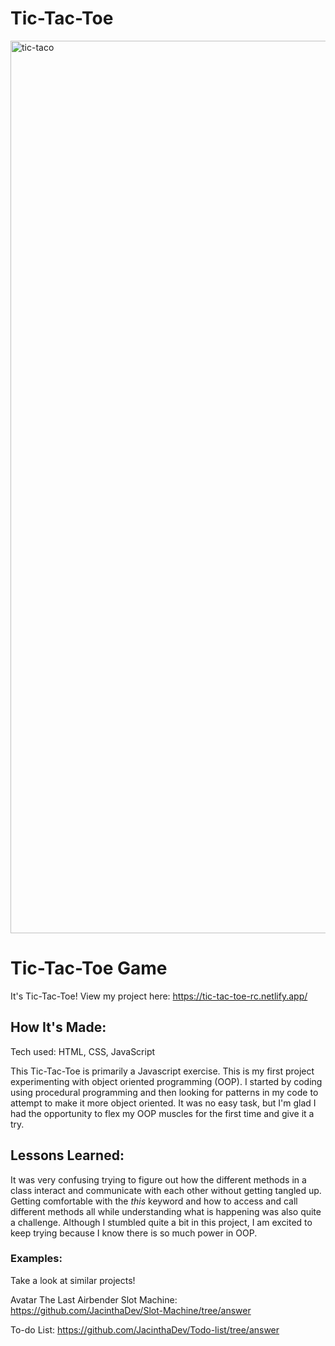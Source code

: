 # Tic-Tac-Toe

<img width="1428" alt="tic-taco" src="https://github.com/JacinthaDev/Tic-Tac-Toe/assets/129231721/9a31577e-d241-40bb-8c29-098c950a9c12">

# Tic-Tac-Toe Game
It's Tic-Tac-Toe!
View my project here: https://tic-tac-toe-rc.netlify.app/


## How It's Made:
Tech used: HTML, CSS, JavaScript

This Tic-Tac-Toe is primarily a Javascript exercise. This is my first project experimenting with object oriented programming (OOP). I started by coding using procedural programming and then looking for patterns in my code to attempt to make it more object oriented. It was no easy task, but I'm glad I had the opportunity to flex my OOP muscles for the first time and give it a try.



## Lessons Learned:
It was very confusing trying to figure out how the different methods in a class interact and communicate with each other without getting tangled up. Getting comfortable with the _this_ keyword and how to access and call different methods all while understanding what is happening was also quite a challenge. Although I stumbled quite a bit in this project, I am excited to keep trying because I know there is so much power in OOP.

### Examples:
Take a look at similar projects!

Avatar The Last Airbender Slot Machine: https://github.com/JacinthaDev/Slot-Machine/tree/answer

To-do List: https://github.com/JacinthaDev/Todo-list/tree/answer
